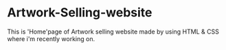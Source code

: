 # Artwork-Selling-website
This is 'Home'page of Artwork selling website made by using HTML & CSS where i'm recently working on.
